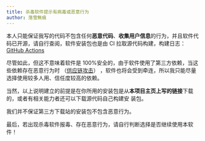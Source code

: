 ```yaml
---
title: 杀毒软件提示有病毒或恶意行为
author: 落雪無痕
---
```


本人只能保证我写的代码不包含任何**恶意代码**、**收集用户信息**的行为，并且软件代码已开源，请自行查阅，软件安装包也是由
CI 拉取源代码构建，构建日志：[GitHub Actions](https://github.com/lyswhut/lx-music-mobile/actions)

尽管如此，但这不意味着软件是 100%安全的，由于软件使用了第三方依赖，当这些依赖存在恶意行为时
（[供应链攻击](https://docs.microsoft.com/zh-cn/windows/security/threat-protection/intelligence/supply-chain-malware)）
，软件也将会受到牵连，所以我只能尽量选择使用较多人用、信任度较高的依赖。

当然，以上说明建立的前提是在你所用的安装包是从**本项目主页上写的链接**下载的，或者有相关能力者还可以下载源代码自己构建安
装包。

我们并不保证第三方下载站的安装包不包含恶意行为。

最后，若出现杀毒软件报毒、存在恶意行为，请自行判断选择是否继续使用本软件！
